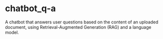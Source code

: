 # chatbot_q-a
A chatbot that answers user questions based on the content of an uploaded document, using Retrieval-Augmented Generation (RAG) and a language model.
